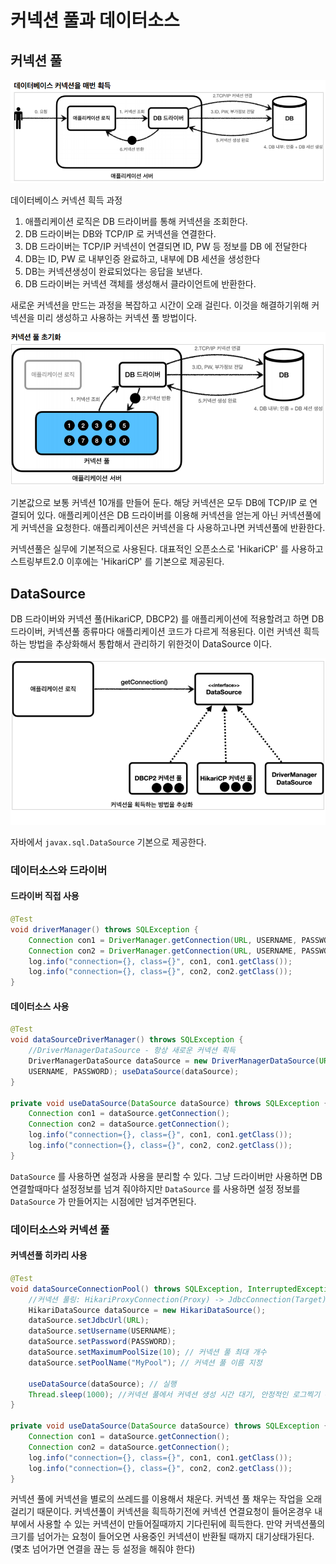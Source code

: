 # 커넥션 풀과 데이터소스

## 커넥션 풀

<img src="img/conn1.PNG">

데이터베이스 커넥션 흭득 과정

1. 애플리케이션 로직은 DB 드라이버를 통해 커넥션을 조회한다.
2. DB 드라이버는 DB와 TCP/IP 로 커넥션을 연결한다.
3. DB 드라이버는 TCP/IP 커넥션이 연결되면 ID, PW 등 정보를 DB 에 전달한다
4. DB는 ID, PW 로 내부인증 완료하고, 내부에 DB 세션을 생성한다
5. DB는 커넥션생성이 완료되었다는 응답을 보낸다.
6. DB 드라이버는 커넥션 객체를 생성해서 클라이언트에 반환한다.

새로운 커넥션을 만드는 과정을 복잡하고 시간이 오래 걸린다. 이것을 해결하기위해 커넥션을 미리 생성하고 사용하는
커넥션 풀 방법이다.

<img src="img/conn2.PNG">

기본값으로 보통 커넥션 10개를 만들어 둔다. 해당 커넥션은 모두 DB에 TCP/IP 로 연결되어 있다. 애플리케이션은 DB 드라이버를 
이용해 커넥션을 얻는게 아닌 커넥션풀에게 커넥션을 요청한다. 애플리케이션은 커넥션을 다 사용하고나면 커넥션풀에 반환한다.

커넥션풀은 실무에 기본적으로 사용된다. 대표적인 오픈소스로 'HikariCP' 를 사용하고 스트링부트2.0 이후에는 'HikariCP' 를
기본으로 제공된다.

## DataSource

DB 드라이버와 커넥션 풀(HikariCP, DBCP2) 를 애플리케이션에 적용할려고 하면 DB 드라이버, 커넥션풀 종류마다 애플리케이션
코드가 다르게 적용된다. 이런 커넥션 흭득하는 방법을 추상화해서 통합해서 관리하기 위한것이 DataSource 이다.

<img src="img/conn3.PNG">

자바에서 `javax.sql.DataSource` 기본으로 제공한다. 

### 데이터소스와 드라이버

#### 드라이버 직접 사용
```java
@Test
void driverManager() throws SQLException {
    Connection con1 = DriverManager.getConnection(URL, USERNAME, PASSWORD);
    Connection con2 = DriverManager.getConnection(URL, USERNAME, PASSWORD);
    log.info("connection={}, class={}", con1, con1.getClass());
    log.info("connection={}, class={}", con2, con2.getClass());
}
```

#### 데이터소스 사용
```java
@Test
void dataSourceDriverManager() throws SQLException {
    //DriverManagerDataSource - 항상 새로운 커넥션 획득
    DriverManagerDataSource dataSource = new DriverManagerDataSource(URL,
    USERNAME, PASSWORD); useDataSource(dataSource);
}

private void useDataSource(DataSource dataSource) throws SQLException {
    Connection con1 = dataSource.getConnection();
    Connection con2 = dataSource.getConnection();
    log.info("connection={}, class={}", con1, con1.getClass());
    log.info("connection={}, class={}", con2, con2.getClass());
}
```

`DataSource` 를 사용하면 설정과 사용을 분리할 수 있다. 그냥 드라이버만 사용하면 DB 연결할때마다 설정정보를 넘겨 줘야하지만
`DataSource` 를 사용하면 설정 정보를 `DataSource` 가 만들어지는 시점에만 넘겨주면된다.

### 데이터소스와 커넥션 풀

#### 커넥션풀 히카리 사용
```java
@Test
void dataSourceConnectionPool() throws SQLException, InterruptedException {
    //커넥션 풀링: HikariProxyConnection(Proxy) -> JdbcConnection(Target)
    HikariDataSource dataSource = new HikariDataSource();
    dataSource.setJdbcUrl(URL);
    dataSource.setUsername(USERNAME);
    dataSource.setPassword(PASSWORD);
    dataSource.setMaximumPoolSize(10); // 커넥션 풀 최대 개수
    dataSource.setPoolName("MyPool"); // 커넥션 풀 이름 지정
        
    useDataSource(dataSource); // 실행
    Thread.sleep(1000); //커넥션 풀에서 커넥션 생성 시간 대기, 안정적인 로그찍기 위해 슬립걸음
}

private void useDataSource(DataSource dataSource) throws SQLException {
    Connection con1 = dataSource.getConnection();
    Connection con2 = dataSource.getConnection();
    log.info("connection={}, class={}", con1, con1.getClass());
    log.info("connection={}, class={}", con2, con2.getClass());
}
```
커넥션 풀에 커넥션을 별로의 쓰레드를 이용해서 채운다. 커넥션 풀 채우는 작업을 오래걸리기 때문이다.
커넥션풀이 커넥션을 흭득하기전에 커넥션 연결요청이 들어온경우 내부에서 사용할 수 있는 커넥션이 만들어질때까지 기다린뒤에 흭득한다.
만약 커넥션풀의 크기를 넘어가는 요청이 들어오면 사용중인 커넥션이 반환될 때까지 대기상태가된다. (몇초 넘어가면 연결을 끊는 등
설정을 해줘야 한다)

